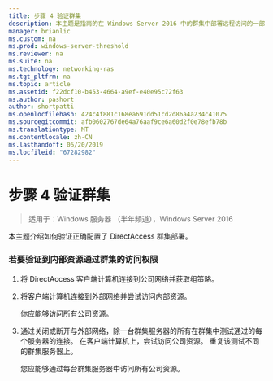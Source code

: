 ```yaml
---
title: 步骤 4 验证群集
description: 本主题是指南的在 Windows Server 2016 中的群集中部署远程访问的一部分。
manager: brianlic
ms.custom: na
ms.prod: windows-server-threshold
ms.reviewer: na
ms.suite: na
ms.technology: networking-ras
ms.tgt_pltfrm: na
ms.topic: article
ms.assetid: f22dcf10-b453-4664-a9ef-e40e95c72f63
ms.author: pashort
author: shortpatti
ms.openlocfilehash: 424c4f881c168ea691dd51cd2d86a4a234c41075
ms.sourcegitcommit: afb0602767de64a76aaf9ce6a60d2f0e78efb78b
ms.translationtype: MT
ms.contentlocale: zh-CN
ms.lasthandoff: 06/20/2019
ms.locfileid: "67282982"
---
```

# <a name="step-4-verify-the-cluster"></a>步骤 4 验证群集

>适用于：Windows 服务器 （半年频道），Windows Server 2016

本主题介绍如何验证正确配置了 DirectAccess 群集部署。  
  
### <a name="to-verify-access-to-internal-resources-through-the-cluster"></a>若要验证到内部资源通过群集的访问权限  
  
1.  将 DirectAccess 客户端计算机连接到公司网络并获取组策略。  
  
2.  将客户端计算机连接到外部网络并尝试访问内部资源。  
  
    你应能够访问所有公司资源。  
  
3.  通过关闭或断开与外部网络，除一台群集服务器的所有在群集中测试通过的每个服务器的连接。 在客户端计算机上，尝试访问公司资源。 重复该测试不同的群集服务器上。  
  
    您应能够通过每台群集服务器中访问所有公司资源。  
  


